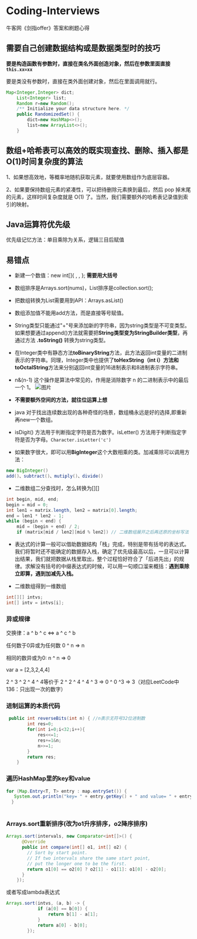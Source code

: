 # Coding-Interviews
牛客网《剑指offer》答案和刷题心得
## 需要自己创建数据结构或是数据类型时的技巧
**要是构造函数有参数时，直接在类名外面创造对象，然后在参数里面直接`this.xx=xx`**

要是类没有参数时，直接在类外面创建对象，然后在里面调用就行。

```java
Map<Integer,Integer> dict;
    List<Integer> list;
    Random r=new Random();
    /** Initialize your data structure here. */
    public RandomizedSet() {
        dict=new HashMap<>();
        list=new ArrayList<>();
    }
```
## 数组+哈希表可以高效的既实现查找、删除、插入都是O(1)时间复杂度的算法
1、如果想高效地，等概率地随机获取元素，就要使用数组作为底层容器。

2、如果要保持数组元素的紧凑性，可以把待删除元素换到最后，然后 pop 掉末尾的元素，这样时间复杂度就是 O(1) 了。当然，我们需要额外的哈希表记录值到索引的映射。

## Java运算符优先级

优先级记忆方法：单目乘除为关系，逻辑三目后赋值

## 易错点
- 新建一个数值：new int[]{ , , }; **需要用大括号**
- 数组排序是Arrays.sort(nums)，List排序是collection.sort();
- 把数组转换为List需要用到API：Arrays.asList()
- 数组添加值不能用add方法，而是直接等号赋值。
- String类型只能通过"+"号来添加新的字符串，因为string类型是不可变类型。如果想要通过append()方法就需要把**String类型变为StringBuilder类型**，再通过方法 **.toString()** 转换为string类型。
- 在Integer类中有静态方法**toBinaryString**方法，此方法返回int变量的二进制表示的字符串。同理，Integer类中也提供了**toHexString（int i）方法和toOctalString**方法来分别返回int变量的16进制表示和8进制表示字符串。
- n&(n-1) 这个操作是算法中常见的，作用是消除数字 n 的二进制表示中的最后一个 1。
![图片](https://labuladong.gitee.io/algo/pictures/%E4%BD%8D%E6%93%8D%E4%BD%9C/1.png)
- **不需要额外空间的方法，就往位运算上想**
- java 对于找出连续数出现的各种奇怪的场景，数组桶永远是好的选择,即重新再new一个数组。
- isDigit() 方法用于判断指定字符是否为数字。isLetter() 方法用于判断指定字符是否为字母。`Character.isLetter('c')`

- 如果数字很大，即可以用**BigInteger**这个大数相乘的类。加减乘除可以调用方法：
```Java
new BigInteger()
add()、subtract()、mutiply()、divide()
```
- 二维数组二分查找时，怎么转换为[][]
```Java
int begin, mid, end;
begin = mid = 0;
int len1 = matrix.length, len2 = matrix[0].length;
end = len1 * len2 - 1;
while (begin < end) {
    mid = (begin + end) / 2;
    if (matrix[mid / len2][mid % len2]) // 二维数组展开之后再还原的坐标写法
 ```           
 - 表达式的计算一般可以借助数据结构「栈」完成，特别是带有括号的表达式。我们将暂时还不能确定的数据存入栈，确定了优先级最高以后，一旦可以计算出结果，我们就把数据从栈里取出，整个过程恰好符合了「后进先出」的规律。求解没有括号的中缀表达式的时候，可以用一句顺口溜来概括：**遇到乘除立即算，遇到加减先入栈。**

- 二维数组得到一维数组
```Java
int[][] intvs;
int[] intv = intvs[i];
```
### 异或规律
交换律：a ^ b ^ c <=> a ^ c ^ b

任何数于0异或为任何数 0 ^ n => n

相同的数异或为0: n ^ n => 0

var a = [2,3,2,4,4]

2 ^ 3 ^ 2 ^ 4 ^ 4等价于 2 ^ 2 ^ 4 ^ 4 ^ 3 => 0 ^ 0 ^3 => 3（对应LeetCode中136：只出现一次的数字）

### 进制运算的本质代码
```Java
 public int reverseBits(int n) { //n表示无符号32位进制数
        int res=0;
        for(int i=0;i<32;i++){
            res<<=1;
            res+=1&n;
            n>>=1;
        }
        return res;
    }
```

### 遍历HashMap里的key和value
```Java
for (Map.Entry<T, T> entry : map.entrySet()) {
   System.out.println("key= " + entry.getKey() + " and value= " + entry.getValue());
  }
  
```

### Arrays.sort重新排序(改为o1升序排序，o2降序排序)
```java
Arrays.sort(intervals, new Comparator<int[]>() {
      @Override
      public int compare(int[] o1, int[] o2) {
        // Sort by start point.
        // If two intervals share the same start point,
        // put the longer one to be the first.
        return o1[0] == o2[0] ? o2[1] - o1[1]: o1[0] - o2[0];
      }
    });

```
或者写成lambda表达式
```Java
Arrays.sort(intvs, (a, b) -> {
            if (a[0] == b[0]) {
                return b[1] - a[1];
            }
            return a[0] - b[0]; 
        });
```
